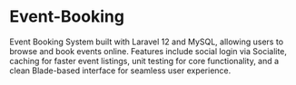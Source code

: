 # Event-Booking
Event Booking System built with Laravel 12 and MySQL, allowing users to browse and book events online. Features include social login via Socialite, caching for faster event listings, unit testing for core functionality, and a clean Blade-based interface for seamless user experience.

